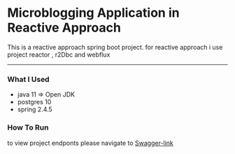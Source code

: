 # Microblogging Application in Reactive Approach

This is a reactive approach spring boot project. for reactive approach i use project reactor , r2Dbc and webflux

---
### What I Used 
* java 11 => Open JDK
* postgres 10
* spring 2.4.5

### How To Run 
to view project endponts  please navigate to [Swagger-link](http://localhost:8085/swagger-ui/)

